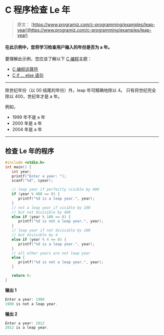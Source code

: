 # C 程序检查 Le 年

> 原文： [https://www.programiz.com/c-programming/examples/leap-year](https://www.programiz.com/c-programming/examples/leap-year)

#### 在此示例中，您将学习检查用户输入的年份是否为 a 年。

要理解此示例，您应该了解以下 [C 编程](/c-programming "C tutorial")主题：

*   [C 编程运算符](/c-programming/c-operators)
*   [C if ... else 语句](/c-programming/c-if-else-statement)

* * *

除世纪年份（以 00 结尾的年份）外，leap 年可精确地除以 4。 只有将世纪完全除以 400，世纪年才是 a 年。

例如，

*   1999 年不是 a 年
*   2000 年是 a 年
*   2004 年是 a 年

* * *

## 检查 Le 年的程序

```c
#include <stdio.h>
int main() {
   int year;
   printf("Enter a year: ");
   scanf("%d", &year);

   // leap year if perfectly visible by 400
   if (year % 400 == 0) {
      printf("%d is a leap year.", year);
   }
   // not a leap year if visible by 100
   // but not divisible by 400
   else if (year % 100 == 0) {
      printf("%d is not a leap year.", year);
   }
   // leap year if not divisible by 100
   // but divisible by 4
   else if (year % 4 == 0) {
      printf("%d is a leap year.", year);
   }
   // all other years are not leap year
   else {
      printf("%d is not a leap year.", year);
   }

   return 0;
}
```

**输出 1**

```c
Enter a year: 1900
1900 is not a leap year. 
```

**输出 2**

```c
Enter a year: 2012
2012 is a leap year. 
```